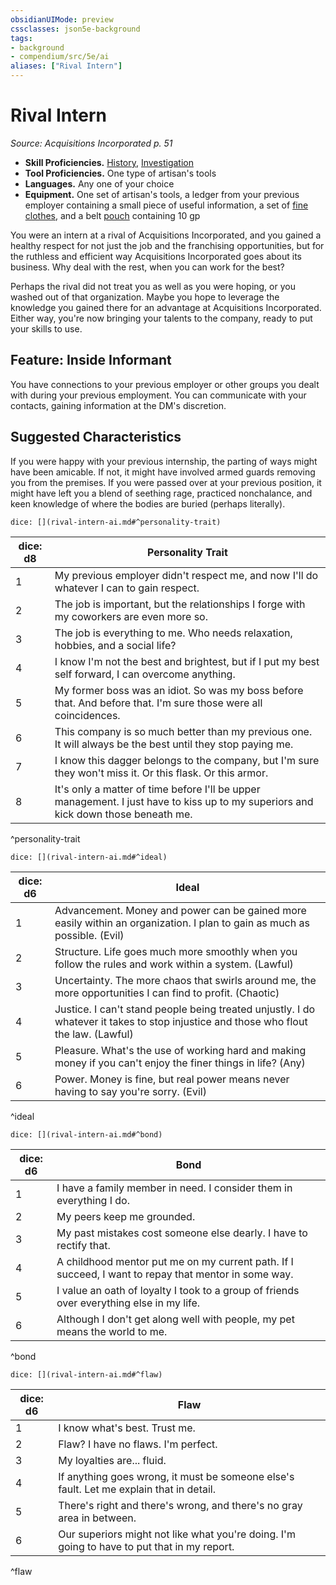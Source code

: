 ```yaml
---
obsidianUIMode: preview
cssclasses: json5e-background
tags:
- background
- compendium/src/5e/ai
aliases: ["Rival Intern"]
---
```

# Rival Intern
*Source: Acquisitions Incorporated p. 51*  

- **Skill Proficiencies.** [History](Mechanics/Rules/skills.md#History), [Investigation](Mechanics/Rules/skills.md#Investigation)  
- **Tool Proficiencies.** One type of artisan's tools  
- **Languages.** Any one of your choice  
- **Equipment.** One set of artisan's tools, a ledger from your previous employer containing a small piece of useful information, a set of [fine clothes](Mechanics/items/fine-clothes.md), and a belt [pouch](Mechanics/items/pouch.md) containing 10 gp  

You were an intern at a rival of Acquisitions Incorporated, and you gained a healthy respect for not just the job and the franchising opportunities, but for the ruthless and efficient way Acquisitions Incorporated goes about its business. Why deal with the rest, when you can work for the best?

Perhaps the rival did not treat you as well as you were hoping, or you washed out of that organization. Maybe you hope to leverage the knowledge you gained there for an advantage at Acquisitions Incorporated. Either way, you're now bringing your talents to the company, ready to put your skills to use.

## Feature: Inside Informant

You have connections to your previous employer or other groups you dealt with during your previous employment. You can communicate with your contacts, gaining information at the DM's discretion.

## Suggested Characteristics

If you were happy with your previous internship, the parting of ways might have been amicable. If not, it might have involved armed guards removing you from the premises. If you were passed over at your previous position, it might have left you a blend of seething rage, practiced nonchalance, and keen knowledge of where the bodies are buried (perhaps literally).

`dice: [](rival-intern-ai.md#^personality-trait)`

| dice: d8 | Personality Trait |
|----------|-------------------|
| 1 | My previous employer didn't respect me, and now I'll do whatever I can to gain respect. |
| 2 | The job is important, but the relationships I forge with my coworkers are even more so. |
| 3 | The job is everything to me. Who needs relaxation, hobbies, and a social life? |
| 4 | I know I'm not the best and brightest, but if I put my best self forward, I can overcome anything. |
| 5 | My former boss was an idiot. So was my boss before that. And before that. I'm sure those were all coincidences. |
| 6 | This company is so much better than my previous one. It will always be the best until they stop paying me. |
| 7 | I know this dagger belongs to the company, but I'm sure they won't miss it. Or this flask. Or this armor. |
| 8 | It's only a matter of time before I'll be upper management. I just have to kiss up to my superiors and kick down those beneath me. |
^personality-trait

`dice: [](rival-intern-ai.md#^ideal)`

| dice: d6 | Ideal |
|----------|-------|
| 1 | Advancement. Money and power can be gained more easily within an organization. I plan to gain as much as possible. (Evil) |
| 2 | Structure. Life goes much more smoothly when you follow the rules and work within a system. (Lawful) |
| 3 | Uncertainty. The more chaos that swirls around me, the more opportunities I can find to profit. (Chaotic) |
| 4 | Justice. I can't stand people being treated unjustly. I do whatever it takes to stop injustice and those who flout the law. (Lawful) |
| 5 | Pleasure. What's the use of working hard and making money if you can't enjoy the finer things in life? (Any) |
| 6 | Power. Money is fine, but real power means never having to say you're sorry. (Evil) |
^ideal

`dice: [](rival-intern-ai.md#^bond)`

| dice: d6 | Bond |
|----------|------|
| 1 | I have a family member in need. I consider them in everything I do. |
| 2 | My peers keep me grounded. |
| 3 | My past mistakes cost someone else dearly. I have to rectify that. |
| 4 | A childhood mentor put me on my current path. If I succeed, I want to repay that mentor in some way. |
| 5 | I value an oath of loyalty I took to a group of friends over everything else in my life. |
| 6 | Although I don't get along well with people, my pet means the world to me. |
^bond

`dice: [](rival-intern-ai.md#^flaw)`

| dice: d6 | Flaw |
|----------|------|
| 1 | I know what's best. Trust me. |
| 2 | Flaw? I have no flaws. I'm perfect. |
| 3 | My loyalties are... fluid. |
| 4 | If anything goes wrong, it must be someone else's fault. Let me explain that in detail. |
| 5 | There's right and there's wrong, and there's no gray area in between. |
| 6 | Our superiors might not like what you're doing. I'm going to have to put that in my report. |
^flaw